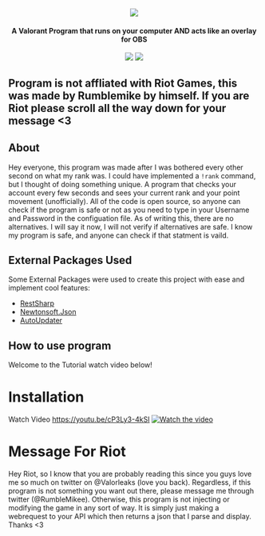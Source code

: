 <h1 align="center">
  <img src="https://cdn.discordapp.com/attachments/748560845230964869/791900465632641034/ValoverlayLogo.png">
  <br>
</h1>

<h4 align="center">A Valorant Program that runs on your computer AND acts like an overlay for OBS</h4>

<p align="center">
  </a>
  <a href="https://twitter.com/rumblemikee"><img src="https://img.shields.io/badge/Twitter-@RumbleMikee-1da1f2.svg?logo=twitter?style=for-the-badge&logo=appveyor"></a>
  <a href="https://twitter.com/Valorleaks"><img src="https://img.shields.io/badge/Twitter-@ValorLeaks-1da1f2.svg?logo=twitter?style=for-the-badge&logo=appveyor"></a>
  
</p>

## Program is not affliated with Riot Games, this was made by Rumblemike by himself. If you are Riot please scroll all the way down for your message <3

## About
Hey everyone, this program was made after I was bothered every other second on what my rank was. I could have implemented a `!rank` command, but I thought of doing something unique. A program that checks your account every few seconds and sees your current rank and your point movement (unofficially). All of the code is open source, so anyone can check if the program is safe or not as you need to type in your Username and Password in the configuation file. As of writing this, there are no alternatives. I will say it now, I will not verify if alternatives are safe. I know my program is safe, and anyone can check if that statment is vaild.

## External Packages Used
Some External Packages were used to create this project with ease and implement cool features:
  - [RestSharp](https://www.nuget.org/packages/RestSharp/)
  - [Newtonsoft.Json](https://www.nuget.org/packages/Newtonsoft.Json/)
  - [AutoUpdater](https://github.com/ravibpatel/AutoUpdater.NET)

## How to use program
Welcome to the Tutorial watch video below!

# Installation
Watch Video https://youtu.be/cP3Ly3-4kSI
[![Watch the video](https://i.imgur.com/ZPAafXu.png)](https://youtu.be/cP3Ly3-4kSI)

# Message For Riot
Hey Riot, so I know that you are probably reading this since you guys love me so much on twitter on @Valorleaks (love you back). Regardless, if this program is not something you want out there, please message me through twitter (@RumbleMikee). Otherwise, this program is not injecting or modifying the game in any sort of way. It is simply just making a webrequest to your API which then returns a json that I parse and display. Thanks <3
